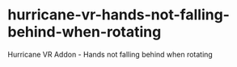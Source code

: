 # hurricane-vr-hands-not-falling-behind-when-rotating
Hurricane VR Addon - Hands not falling behind when rotating
